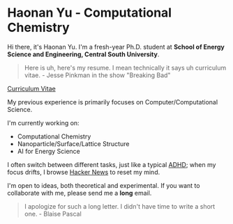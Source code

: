 # Haonan Yu - Computational Chemistry

Hi there, it's Haonan Yu. I'm a fresh-year Ph.D. student at **School of Energy Science and Engineering, Central South University**.

> Here is uh, here's my resume. I mean technically it says uh curriculum vitae. - Jesse Pinkman in the show "Breaking Bad"

[Curriculum Vitae](https://hnyu.org/assets/pdf/CV.pdf)

My previous experience is primarily focuses on Computer/Computational Science.

I'm currently working on:

- Computational Chemistry
- Nanoparticle/Surface/Lattice Structure
- AI for Energy Science

I often switch between different tasks, just like a typical [ADHD](https://en.wikipedia.org/wiki/Attention_deficit_hyperactivity_disorder); when my focus drifts, I browse [Hacker News](https://news.ycombinator.com/) to reset my mind.

I'm open to ideas, both theoretical and experimental. If you want to collaborate with me, please send me a **long** email.

> I apologize for such a long letter. I didn't have time to write a short one. - Blaise Pascal
